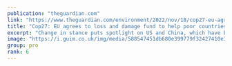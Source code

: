 ```yaml
---
publication: "theguardian.com"
link: "https://www.theguardian.com/environment/2022/nov/18/cop27-eu-agrees-to-loss-and-damage-fund-to-help-poor-countries-recover-from-climate-disasters"
title: "Cop27: EU agrees to loss and damage fund to help poor countries amid climate disasters"
excerpt: "Change in stance puts spotlight on US and China, which have both objected to fund"
image: "https://i.guim.co.uk/img/media/588547451db680e399779f32427410e3074f6f8e/0_0_8640_5184/master/8640.jpg?width=1200&height=630&quality=85&auto=format&fit=crop&overlay-align=bottom%2Cleft&overlay-width=100p&overlay-base64=L2ltZy9zdGF0aWMvb3ZlcmxheXMvdGctZGVmYXVsdC5wbmc&enable=upscale&s=f3e0fdc9f3b6e974e28bd52ccfd6eb98"
group: pro
rank: 6
---
```

